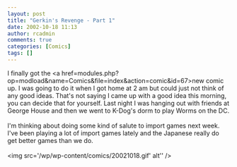```yaml
---
layout: post
title: "Gerkin's Revenge - Part 1"
date: 2002-10-18 11:13
author: rcadmin
comments: true
categories: [Comics]
tags: []
---
```

I finally got the <a href=modules.php?op=modload&name=Comics&file=index&action=comic&id=67>new comic</a> up. I was going to do it when I got home at 2 am but could just not think of any good ideas. That's not saying I came up with a good idea this morning, you can decide that for yourself. Last night I was hanging out with friends at George House and then we went to K-Dog's dorm to play Worms on the DC. 
<br />
<br />
I'm thinking about doing some kind of salute to import games next week. I've been playing a lot of import games lately and the Japanese really do get better games than we do.<br /><br /><!--more--><img src='/wp/wp-content/comics/20021018.gif' alt'' />
